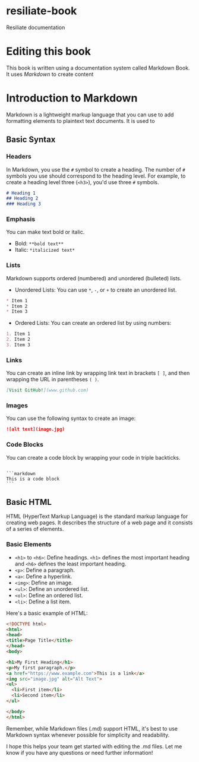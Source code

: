 # resiliate-book
Resiliate documentation

# Editing this book

This book is written using a documentation system called Markdown Book. It uses *Markdown* to create content

# Introduction to Markdown

Markdown is a lightweight markup language that you can use to add formatting elements to plaintext text documents. It is used to

## Basic Syntax

### Headers

In Markdown, you use the `#` symbol to create a heading. The number of `#` symbols you use should correspond to the heading level. For example, to create a heading level three (`<h3>`), you'd use three `#` symbols.

```markdown
# Heading 1
## Heading 2
### Heading 3
```

### Emphasis

You can make text bold or italic.

- Bold: `**bold text**`
- Italic: `*italicized text*`

### Lists

Markdown supports ordered (numbered) and unordered (bulleted) lists.

- Unordered Lists: You can use `*`, `-`, or `+` to create an unordered list.

```markdown
* Item 1
* Item 2
* Item 3
```

- Ordered Lists: You can create an ordered list by using numbers:

```markdown
1. Item 1
2. Item 2
3. Item 3
```

### Links

You can create an inline link by wrapping link text in brackets `[ ]`, and then wrapping the URL in parentheses `( )`.

```markdown
[Visit GitHub!](www.github.com)
```

### Images

You can use the following syntax to create an image:

```markdown
![alt text](image.jpg)
```

### Code Blocks

You can create a code block by wrapping your code in triple backticks.

<code>
```markdown
This is a code block
```
</code>

## Basic HTML

HTML (HyperText Markup Language) is the standard markup language for creating web pages. It describes the structure of a web page and it consists of a series of elements.

### Basic Elements

- `<h1>` to `<h6>`: Define headings. `<h1>` defines the most important heading and `<h6>` defines the least important heading.
- `<p>`: Define a paragraph.
- `<a>`: Define a hyperlink.
- `<img>`: Define an image.
- `<ul>`: Define an unordered list.
- `<ol>`: Define an ordered list.
- `<li>`: Define a list item.

Here's a basic example of HTML:

```html
<!DOCTYPE html>
<html>
<head>
<title>Page Title</title>
</head>
<body>

<h1>My First Heading</h1>
<p>My first paragraph.</p>
<a href="https://www.example.com">This is a link</a>
<img src="image.jpg" alt="Alt Text">
<ul>
  <li>First item</li>
  <li>Second item</li>
</ul>

</body>
</html>
```

Remember, while Markdown files (.md) support HTML, it's best to use Markdown syntax whenever possible for simplicity and readability. 

I hope this helps your team get started with editing the .md files. Let me know if you have any questions or need further information!
